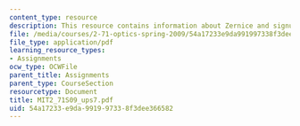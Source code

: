 ```yaml
---
content_type: resource
description: This resource contains information about Zernice and signum phase masks.
file: /media/courses/2-71-optics-spring-2009/54a17233e9da991997338f3dee366582_MIT2_71S09_ups7.pdf
file_type: application/pdf
learning_resource_types:
- Assignments
ocw_type: OCWFile
parent_title: Assignments
parent_type: CourseSection
resourcetype: Document
title: MIT2_71S09_ups7.pdf
uid: 54a17233-e9da-9919-9733-8f3dee366582
---
```

